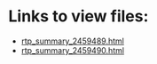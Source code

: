 # Links to view files:

* [rtp_summary_2459489.html](https://htmlpreview.github.io/?https://github.com/HERA-Team/H5C_Notebooks/blob/main/_rtp_summary_/rtp_summary_2459489.html)
* [rtp_summary_2459490.html](https://htmlpreview.github.io/?https://github.com/HERA-Team/H5C_Notebooks/blob/main/_rtp_summary_/rtp_summary_2459490.html)